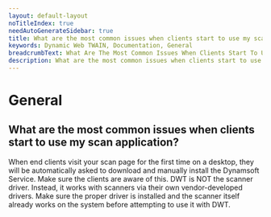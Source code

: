 ```yaml
---
layout: default-layout
noTitleIndex: true
needAutoGenerateSidebar: true
title: What are the most common issues when clients start to use my scan application? 
keywords: Dynamic Web TWAIN, Documentation, General
breadcrumbText: What Are The Most Common Issues When Clients Start To Use My Scan Application
description: What are the most common issues when clients start to use my scan application? 
---
```


# General

## What are the most common issues when clients start to use my scan application? 

When end clients visit your scan page for the first time on a desktop, they will be automatically asked to download and manually install the Dynamsoft Service. Make sure the clients are aware of this.
DWT is NOT the scanner driver. Instead, it works with scanners via their own vendor-developed drivers. Make sure the proper driver is installed and the scanner itself already works on the system before attempting to use it with DWT.
